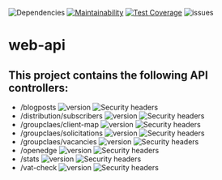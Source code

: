 ![Dependencies](https://img.shields.io/librariesio/github/groupclaes/web-api) [![Maintainability](https://api.codeclimate.com/v1/badges/3273aad1648b7915dc87/maintainability)](https://codeclimate.com/github/groupclaes/web-api/maintainability) [![Test Coverage](https://api.codeclimate.com/v1/badges/3273aad1648b7915dc87/test_coverage)](https://codeclimate.com/github/groupclaes/web-api/test_coverage) ![issues](https://img.shields.io/github/issues-raw/groupclaes/web-api) 

# web-api

## This project contains the following API controllers:
- /blogposts  ![version](https://img.shields.io/badge/version-1.0.2-success) ![Security headers](https://img.shields.io/security-headers?url=https%3A%2F%2Fapi.groupclaes.be%2Fv1%2Fblogposts)
- /distribution/subscribers  ![version](https://img.shields.io/badge/version-1.0.0-success) ![Security headers](https://img.shields.io/security-headers?url=https%3A%2F%2Fapi.groupclaes.be%2Fv1%2Fdistribution%2Fsubscribers)
- /groupclaes/client-map  ![version](https://img.shields.io/badge/version-1.0.0-success) ![Security headers](https://img.shields.io/security-headers?url=https%3A%2F%2Fapi.groupclaes.be%2Fv1%2Fgroupclaes%2Fclient-map)
- /groupclaes/solicitations  ![version](https://img.shields.io/badge/version-1.0.0-success) ![Security headers](https://img.shields.io/security-headers?url=https%3A%2F%2Fapi.groupclaes.be%2Fv1%2Fgroupclaes%2Fsolicitations)
- /groupclaes/vacancies  ![version](https://img.shields.io/badge/version-1.0.0-success) ![Security headers](https://img.shields.io/security-headers?url=https%3A%2F%2Fapi.groupclaes.be%2Fv1%2Fgroupclaes%2Fvacancies)
- /openedge  ![version](https://img.shields.io/badge/version-1.0.0-success) ![Security headers](https://img.shields.io/security-headers?url=https%3A%2F%2Fapi.groupclaes.be%2Fv1%2Fopenedge)
- /stats  ![version](https://img.shields.io/badge/version-1.0.0-success) ![Security headers](https://img.shields.io/security-headers?url=https%3A%2F%2Fapi.groupclaes.be%2Fv1%2Fstats)
- /vat-check  ![version](https://img.shields.io/badge/version-1.0.0-success) ![Security headers](https://img.shields.io/security-headers?url=https%3A%2F%2Fapi.groupclaes.be%2Fv1%2Fvat-check)
